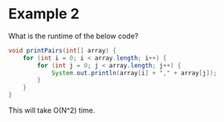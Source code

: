 # Example 2

What is the runtime of the below code?

```java
void printPairs(int[] array) {
	for (int i = 0; i < array.length; i++) {
		for (int j = 0; j < array.length; j++) {
			System.out.println(array[i] + "," + array[j]);
		}
	}
}
```

This will take O(N^2) time.